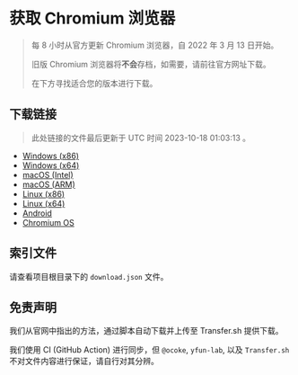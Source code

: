 # 获取 Chromium 浏览器

> 每 8 小时从官方更新 Chromium 浏览器，自 2022 年 3 月 13 日开始。
> 
> 旧版 Chromium 浏览器将**不会**存档，如需要，请前往官方网址下载。
>
> 在下方寻找适合您的版本进行下载。

## 下载链接

> 此处链接的文件最后更新于 UTC 时间 2023-10-18 01:03:13
。

- [Windows (x86)](https://transfer.sh/fXbjmwfA61/Win.zip)
- [Windows (x64)](https://transfer.sh/O8fXk54Fgr/Win_x64.zip)
- [macOS (Intel)](https://transfer.sh/6FB9pW2iHh/Mac.zip)
- [macOS (ARM)](https://transfer.sh/b3bTbW9mRd/Mac_Arm.zip)
- [Linux (x86)](https://transfer.sh/8I7HUxeghN/Linux.zip)
- [Linux (x64)](https://transfer.sh/iigAgOwC2f/Linux_x64.zip)
- [Android](https://transfer.sh/2FQne0UNxo/Android.zip)
- [Chromium OS](https://transfer.sh/m5NeVFdwMy/Linux_ChromiumOS_Full.zip)

## 索引文件

请查看项目根目录下的 `download.json` 文件。

## 免责声明

我们从官网中指出的方法，通过脚本自动下载并上传至 Transfer.sh 提供下载。

我们使用 CI (GitHub Action) 进行同步，但 `@ocoke`, `yfun-lab`, 以及 `Transfer.sh` 不对文件内容进行保证，请自行对其分辨。

